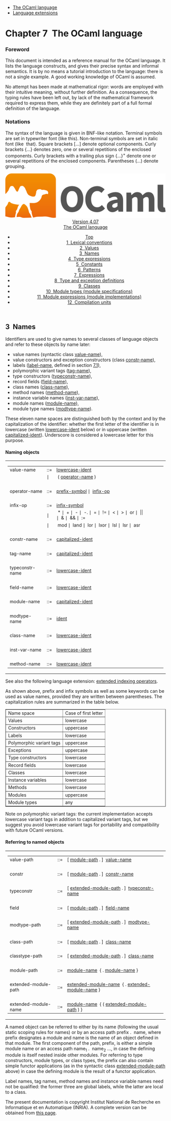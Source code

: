 <!-- ((! set title Manual !)) ((! set documentation !)) ((! set manual !)) ((! set nobreadcrumb !)) -->
<div class="manual content"><ul class="part_menu"><li class="active"><a href="language.html">The OCaml language</a></li><li><a href="extn.html">Language extensions</a></li></ul>




<h1 class="chapter" id="sec71"><span>Chapter 7</span>&nbsp;&nbsp;The OCaml language</h1>
<p> <a id="c:refman"></a>

</p><h3 class="subsection" id="sec72">Foreword</h3>
<p>This document is intended as a reference manual for the OCaml
language. It lists the language constructs, and gives their precise
syntax and informal semantics. It is by no means a tutorial
introduction to the language: there is not a single example. A good
working knowledge of OCaml is assumed.</p><p>No attempt has been made at mathematical rigor: words are employed
with their intuitive meaning, without further definition. As a
consequence, the typing rules have been left out, by lack of the
mathematical framework required to express them, while they are
definitely part of a full formal definition of the language.</p><h3 class="subsection" id="sec73">Notations</h3>
<p>The syntax of the language is given in BNF-like notation. Terminal
symbols are set in typewriter font (<span class="c002"><span class="c003">like</span> <span class="c003">this</span></span>).
Non-terminal symbols are set in italic font (<span class="c010">like</span> &nbsp;<span class="c010">that</span>).
Square brackets […] denote optional components. Curly brackets
{…} denotes zero, one or several repetitions of the enclosed
components. Curly brackets with a trailing plus sign {…}<sup>+</sup>
denote one or several repetitions of the enclosed components.
Parentheses (…) denote grouping.</p><header><nav class="toc brand"><a class="brand" href="https://ocaml.org/"><img src="colour-logo-gray.svg" class="svg" alt="OCaml"></a></nav><nav class="toc"><div class="toc_version"><a href="/docs" id="version-select">Version 4.07</a></div><div class="toc_title"><a href="#">The OCaml language</a></div><ul><li class="top"><a href="#">Top</a></li>
<li><a href="lex.html#start-section">1&nbsp;&nbsp;Lexical conventions</a>
</li><li><a href="values.html#start-section">2&nbsp;&nbsp;Values</a>
</li><li><a href="names.html#start-section">3&nbsp;&nbsp;Names</a>
</li><li><a href="types.html#start-section">4&nbsp;&nbsp;Type expressions</a>
</li><li><a href="const.html#start-section">5&nbsp;&nbsp;Constants</a>
</li><li><a href="patterns.html#start-section">6&nbsp;&nbsp;Patterns</a>
</li><li><a href="expr.html#start-section">7&nbsp;&nbsp;Expressions</a>
</li><li><a href="typedecl.html#start-section">8&nbsp;&nbsp;Type and exception definitions</a>
</li><li><a href="classes.html#start-section">9&nbsp;&nbsp;Classes</a>
</li><li><a href="modtypes.html#start-section">10&nbsp;&nbsp;Module types (module specifications)</a>
</li><li><a href="modules.html#start-section">11&nbsp;&nbsp;Module expressions (module implementations)</a>
</li><li><a href="compunit.html#start-section">12&nbsp;&nbsp;Compilation units</a>
</li></ul></nav></header><a id="start-section"></a><section id="section">




<h2 class="section" id="sec100">3&nbsp;&nbsp;Names</h2>
<p> <a id="s:names"></a>

</p><p>Identifiers are used to give names to several classes of language
objects and refer to these objects by name later:
</p><ul class="itemize"><li class="li-itemize">
value names (syntactic class <a class="syntax" href="#value-name"><span class="c010">value-name</span></a>),
</li><li class="li-itemize">value constructors and exception constructors (class <a class="syntax" href="#constr-name"><span class="c010">constr-name</span></a>),
</li><li class="li-itemize">labels (<a class="syntax" href="lex.html#label-name"><span class="c010">label-name</span></a>, defined in section&nbsp;<a href="lex.html#s%3Alabelname">7.1</a>),
</li><li class="li-itemize">polymorphic variant tags (<a class="syntax" href="#tag-name"><span class="c010">tag-name</span></a>),
</li><li class="li-itemize">type constructors (<a class="syntax" href="#typeconstr-name"><span class="c010">typeconstr-name</span></a>),
</li><li class="li-itemize">record fields (<a class="syntax" href="#field-name"><span class="c010">field-name</span></a>),
</li><li class="li-itemize">class names (<a class="syntax" href="#class-name"><span class="c010">class-name</span></a>),
</li><li class="li-itemize">method names (<a class="syntax" href="#method-name"><span class="c010">method-name</span></a>),
</li><li class="li-itemize">instance variable names (<a class="syntax" href="#inst-var-name"><span class="c010">inst-var-name</span></a>),
</li><li class="li-itemize">module names (<a class="syntax" href="#module-name"><span class="c010">module-name</span></a>),
</li><li class="li-itemize">module type names (<a class="syntax" href="#modtype-name"><span class="c010">modtype-name</span></a>).
</li></ul><p>
These eleven name spaces are distinguished both by the context and by the
capitalization of the identifier: whether the first letter of the
identifier is in lowercase (written <a class="syntax" href="lex.html#lowercase-ident"><span class="c010">lowercase-ident</span></a> below) or in
uppercase (written <a class="syntax" href="lex.html#capitalized-ident"><span class="c010">capitalized-ident</span></a>). Underscore is considered a
lowercase letter for this purpose.</p><h4 class="subsubsection" id="sec101">Naming objects</h4>
<p>
<a id="hevea_manual.kwd0"></a>
<a id="hevea_manual.kwd1"></a>
<a id="hevea_manual.kwd2"></a>
<a id="hevea_manual.kwd3"></a>
<a id="hevea_manual.kwd4"></a>
<a id="hevea_manual.kwd5"></a>
<a id="hevea_manual.kwd6"></a></p><div class="syntax"><table class="display dcenter"><tbody><tr class="c019"><td class="dcell"><table class="c001 cellpading0"><tbody><tr><td class="c018">
<a class="syntax" id="value-name"><span class="c010">value-name</span></a></td><td class="c015">::=</td><td class="c017">
<a class="syntax" href="lex.html#lowercase-ident"><span class="c010">lowercase-ident</span></a>
&nbsp;</td></tr>
<tr><td class="c018">&nbsp;</td><td class="c015">∣</td><td class="c017">&nbsp;<span class="c004">(</span>&nbsp;<a class="syntax" href="#operator-name"><span class="c010">operator-name</span></a>&nbsp;<span class="c004">)</span>
&nbsp;</td></tr>
<tr><td class="c018">&nbsp;</td></tr>
<tr><td class="c018">
<a class="syntax" id="operator-name"><span class="c010">operator-name</span></a></td><td class="c015">::=</td><td class="c017">
<a class="syntax" href="lex.html#prefix-symbol"><span class="c010">prefix-symbol</span></a>&nbsp;∣&nbsp;&nbsp;<a class="syntax" href="#infix-op"><span class="c010">infix-op</span></a>
&nbsp;</td></tr>
<tr><td class="c018">&nbsp;</td></tr>
<tr><td class="c018">
<a class="syntax" id="infix-op"><span class="c010">infix-op</span></a></td><td class="c015">::=</td><td class="c017">
<a class="syntax" href="lex.html#infix-symbol"><span class="c010">infix-symbol</span></a>
&nbsp;</td></tr>
<tr><td class="c018">&nbsp;</td><td class="c015">∣</td><td class="c017">&nbsp;<span class="c004">*</span>&nbsp;∣&nbsp;&nbsp;<span class="c004">+</span>&nbsp;∣&nbsp;&nbsp;<span class="c004">-</span>&nbsp;∣&nbsp;&nbsp;<span class="c004">-.</span>&nbsp;∣&nbsp;&nbsp;<span class="c004">=</span>&nbsp;∣&nbsp;&nbsp;<span class="c004">!=</span>&nbsp;∣&nbsp;&nbsp;<span class="c004">&lt;</span>&nbsp;∣&nbsp;&nbsp;<span class="c004">&gt;</span>&nbsp;∣&nbsp;&nbsp;<span class="c004">or</span>&nbsp;∣&nbsp;&nbsp;<span class="c004">||</span>
∣&nbsp;&nbsp;<span class="c004">&amp;</span>&nbsp;∣&nbsp;&nbsp;<span class="c004">&amp;&amp;</span>&nbsp;∣&nbsp;&nbsp;<span class="c004">:=</span>
&nbsp;</td></tr>
<tr><td class="c018">&nbsp;</td><td class="c015">∣</td><td class="c017">&nbsp;<span class="c004">mod</span>&nbsp;∣&nbsp;&nbsp;<span class="c004">land</span>&nbsp;∣&nbsp;&nbsp;<span class="c004">lor</span>&nbsp;∣&nbsp;&nbsp;<span class="c004">lxor</span>&nbsp;∣&nbsp;&nbsp;<span class="c004">lsl</span>&nbsp;∣&nbsp;&nbsp;<span class="c004">lsr</span>&nbsp;∣&nbsp;&nbsp;<span class="c004">asr</span>
&nbsp;</td></tr>
<tr><td class="c018">&nbsp;</td></tr>
<tr><td class="c018">
<a class="syntax" id="constr-name"><span class="c010">constr-name</span></a></td><td class="c015">::=</td><td class="c017">
<a class="syntax" href="lex.html#capitalized-ident"><span class="c010">capitalized-ident</span></a>
&nbsp;</td></tr>
<tr><td class="c018">&nbsp;</td></tr>
<tr><td class="c018">
<a class="syntax" id="tag-name"><span class="c010">tag-name</span></a></td><td class="c015">::=</td><td class="c017">
<a class="syntax" href="lex.html#capitalized-ident"><span class="c010">capitalized-ident</span></a>
&nbsp;</td></tr>
<tr><td class="c018">&nbsp;</td></tr>
<tr><td class="c018">
<a class="syntax" id="typeconstr-name"><span class="c010">typeconstr-name</span></a></td><td class="c015">::=</td><td class="c017">
<a class="syntax" href="lex.html#lowercase-ident"><span class="c010">lowercase-ident</span></a>
&nbsp;</td></tr>
<tr><td class="c018">&nbsp;</td></tr>
<tr><td class="c018">
<a class="syntax" id="field-name"><span class="c010">field-name</span></a></td><td class="c015">::=</td><td class="c017">
<a class="syntax" href="lex.html#lowercase-ident"><span class="c010">lowercase-ident</span></a>
&nbsp;</td></tr>
<tr><td class="c018">&nbsp;</td></tr>
<tr><td class="c018">
<a class="syntax" id="module-name"><span class="c010">module-name</span></a></td><td class="c015">::=</td><td class="c017">
<a class="syntax" href="lex.html#capitalized-ident"><span class="c010">capitalized-ident</span></a>
&nbsp;</td></tr>
<tr><td class="c018">&nbsp;</td></tr>
<tr><td class="c018">
<a class="syntax" id="modtype-name"><span class="c010">modtype-name</span></a></td><td class="c015">::=</td><td class="c017">
<a class="syntax" href="lex.html#ident"><span class="c010">ident</span></a>
&nbsp;</td></tr>
<tr><td class="c018">&nbsp;</td></tr>
<tr><td class="c018">
<a class="syntax" id="class-name"><span class="c010">class-name</span></a></td><td class="c015">::=</td><td class="c017">
<a class="syntax" href="lex.html#lowercase-ident"><span class="c010">lowercase-ident</span></a>
&nbsp;</td></tr>
<tr><td class="c018">&nbsp;</td></tr>
<tr><td class="c018">
<a class="syntax" id="inst-var-name"><span class="c010">inst-var-name</span></a></td><td class="c015">::=</td><td class="c017">
<a class="syntax" href="lex.html#lowercase-ident"><span class="c010">lowercase-ident</span></a>
&nbsp;</td></tr>
<tr><td class="c018">&nbsp;</td></tr>
<tr><td class="c018">
<a class="syntax" id="method-name"><span class="c010">method-name</span></a></td><td class="c015">::=</td><td class="c017">
<a class="syntax" href="lex.html#lowercase-ident"><span class="c010">lowercase-ident</span></a>
</td></tr>
</tbody></table></td></tr>
</tbody></table></div><p>
See also the following language extension:
<a href="extn.html#s%3Aindex-operators">extended indexing operators</a>.</p><p>As shown above, prefix and infix symbols as well as some keywords can
be used as value names, provided they are written between parentheses.
The capitalization rules are summarized in the table below.</p><div class="tableau">
<div class="center"><table class="c000 cellpadding1" border="1"><tbody><tr><td class="c014"><span class="c013">Name space</span></td><td class="c014"><span class="c013">Case of first letter</span> </td></tr>
<tr><td class="c016">
Values</td><td class="c016">lowercase </td></tr>
<tr><td class="c016">Constructors</td><td class="c016">uppercase </td></tr>
<tr><td class="c016">Labels</td><td class="c016">lowercase </td></tr>
<tr><td class="c016">Polymorphic variant tags</td><td class="c016">uppercase </td></tr>
<tr><td class="c016">Exceptions</td><td class="c016">uppercase </td></tr>
<tr><td class="c016">Type constructors</td><td class="c016">lowercase </td></tr>
<tr><td class="c016">Record fields</td><td class="c016">lowercase </td></tr>
<tr><td class="c016">Classes</td><td class="c016">lowercase </td></tr>
<tr><td class="c016">Instance variables</td><td class="c016">lowercase </td></tr>
<tr><td class="c016">Methods</td><td class="c016">lowercase </td></tr>
<tr><td class="c016">Modules</td><td class="c016">uppercase </td></tr>
<tr><td class="c016">Module types</td><td class="c016">any </td></tr>
</tbody></table></div></div><p><span class="c009">Note on polymorphic variant tags:</span> the current implementation accepts
lowercase variant tags in addition to capitalized variant tags, but we
suggest you avoid lowercase variant tags for portability and
compatibility with future OCaml versions.</p><h4 class="subsubsection" id="sec102">Referring to named objects</h4>
<div class="syntax"><table class="display dcenter"><tbody><tr class="c019"><td class="dcell"><table class="c001 cellpading0"><tbody><tr><td class="c018">
<a class="syntax" id="value-path"><span class="c010">value-path</span></a></td><td class="c015">::=</td><td class="c017">
[&nbsp;<a class="syntax" href="#module-path"><span class="c010">module-path</span></a>&nbsp;<span class="c004">.</span>&nbsp;]&nbsp;&nbsp;<a class="syntax" href="#value-name"><span class="c010">value-name</span></a>
&nbsp;</td></tr>
<tr><td class="c018">&nbsp;</td></tr>
<tr><td class="c018">
<a class="syntax" id="constr"><span class="c010">constr</span></a></td><td class="c015">::=</td><td class="c017">
[&nbsp;<a class="syntax" href="#module-path"><span class="c010">module-path</span></a>&nbsp;<span class="c004">.</span>&nbsp;]&nbsp;&nbsp;<a class="syntax" href="#constr-name"><span class="c010">constr-name</span></a>
&nbsp;</td></tr>
<tr><td class="c018">&nbsp;</td></tr>
<tr><td class="c018">
<a class="syntax" id="typeconstr"><span class="c010">typeconstr</span></a></td><td class="c015">::=</td><td class="c017">
[&nbsp;<a class="syntax" href="#extended-module-path"><span class="c010">extended-module-path</span></a>&nbsp;<span class="c004">.</span>&nbsp;]&nbsp;&nbsp;<a class="syntax" href="#typeconstr-name"><span class="c010">typeconstr-name</span></a>
&nbsp;</td></tr>
<tr><td class="c018">&nbsp;</td></tr>
<tr><td class="c018">
<a class="syntax" id="field"><span class="c010">field</span></a></td><td class="c015">::=</td><td class="c017">
[&nbsp;<a class="syntax" href="#module-path"><span class="c010">module-path</span></a>&nbsp;<span class="c004">.</span>&nbsp;]&nbsp;&nbsp;<a class="syntax" href="#field-name"><span class="c010">field-name</span></a>
&nbsp;</td></tr>
<tr><td class="c018">&nbsp;</td></tr>
<tr><td class="c018">
<a class="syntax" id="modtype-path"><span class="c010">modtype-path</span></a></td><td class="c015">::=</td><td class="c017">
[&nbsp;<a class="syntax" href="#extended-module-path"><span class="c010">extended-module-path</span></a>&nbsp;<span class="c004">.</span>&nbsp;]&nbsp;&nbsp;<a class="syntax" href="#modtype-name"><span class="c010">modtype-name</span></a>
&nbsp;</td></tr>
<tr><td class="c018">&nbsp;</td></tr>
<tr><td class="c018">
<a class="syntax" id="class-path"><span class="c010">class-path</span></a></td><td class="c015">::=</td><td class="c017">
[&nbsp;<a class="syntax" href="#module-path"><span class="c010">module-path</span></a>&nbsp;<span class="c004">.</span>&nbsp;]&nbsp;&nbsp;<a class="syntax" href="#class-name"><span class="c010">class-name</span></a>
&nbsp;</td></tr>
<tr><td class="c018">&nbsp;</td></tr>
<tr><td class="c018">
<a class="syntax" id="classtype-path"><span class="c010">classtype-path</span></a></td><td class="c015">::=</td><td class="c017">
[&nbsp;<a class="syntax" href="#extended-module-path"><span class="c010">extended-module-path</span></a>&nbsp;<span class="c004">.</span>&nbsp;]&nbsp;&nbsp;<a class="syntax" href="#class-name"><span class="c010">class-name</span></a>
&nbsp;</td></tr>
<tr><td class="c018">&nbsp;</td></tr>
<tr><td class="c018">
<a class="syntax" id="module-path"><span class="c010">module-path</span></a></td><td class="c015">::=</td><td class="c017">
<a class="syntax" href="#module-name"><span class="c010">module-name</span></a>&nbsp;&nbsp;{&nbsp;<span class="c004">.</span>&nbsp;<a class="syntax" href="#module-name"><span class="c010">module-name</span></a>&nbsp;}
&nbsp;</td></tr>
<tr><td class="c018">&nbsp;</td></tr>
<tr><td class="c018">
<a class="syntax" id="extended-module-path"><span class="c010">extended-module-path</span></a></td><td class="c015">::=</td><td class="c017">
<a class="syntax" href="#extended-module-name"><span class="c010">extended-module-name</span></a>&nbsp;&nbsp;{&nbsp;<span class="c004">.</span>&nbsp;<a class="syntax" href="#extended-module-name"><span class="c010">extended-module-name</span></a>&nbsp;}
&nbsp;</td></tr>
<tr><td class="c018">&nbsp;</td></tr>
<tr><td class="c018">
<a class="syntax" id="extended-module-name"><span class="c010">extended-module-name</span></a></td><td class="c015">::=</td><td class="c017">
<a class="syntax" href="#module-name"><span class="c010">module-name</span></a>&nbsp;&nbsp;{&nbsp;<span class="c004">(</span>&nbsp;<a class="syntax" href="#extended-module-path"><span class="c010">extended-module-path</span></a>&nbsp;<span class="c004">)</span>&nbsp;}
</td></tr>
</tbody></table></td></tr>
</tbody></table></div><p>A named object can be referred to either by its name (following the
usual static scoping rules for names) or by an access path <span class="c010">prefix</span> <span class="c004">.</span> &nbsp;<span class="c010">name</span>,
where <span class="c010">prefix</span> designates a module and <span class="c010">name</span> is the name of an object
defined in that module. The first component of the path, <span class="c010">prefix</span>, is
either a simple module name or an access path <span class="c010">name</span><sub>1</sub> <span class="c004">.</span> &nbsp;<span class="c010">name</span><sub>2</sub> …,
in case the defining module is itself nested inside other modules.
For referring to type constructors, module types, or class types,
the <span class="c010">prefix</span> can
also contain simple functor applications (as in the syntactic class
<a class="syntax" href="#extended-module-path"><span class="c010">extended-module-path</span></a> above) in case the defining module is the
result of a functor application.</p><p>Label names, tag names, method names and instance variable names need
not be qualified: the former three are global labels, while the latter
are local to a class.

</p>






</section><div class="copyright">The present documentation is copyright Institut National de Recherche en Informatique et en Automatique (INRIA). A complete version can be obtained from <a href="http://caml.inria.fr/pub/docs/manual-ocaml/">this page</a>.</div></div>